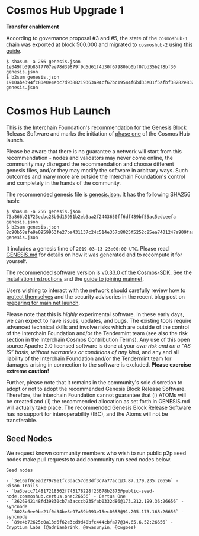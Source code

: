 # Cosmos Hub Upgrade 1

**Transfer enablement**

According to governance proposal #3 and #5, the state of the `cosmoshub-1` chain was exported at block 500.000 and migrated to `cosmoshub-2` using [this guide](https://github.com/cosmos/cosmos-sdk/wiki/Cosmos-Hub-1-Upgrade).


```
$ shasum -a 256 genesis.json
1e349fb39b85f7707ee78d39879f9d5d61f4d30f67980bb0bf07bd35b2f8bf30  genesis.json
$ b2sum genesis.json
1910abe394fc80e0e4ebc7d9388219363a94cf67bc19544f6bd33e01f5afbf38282e832ae321ba62cfd201179febf9b4a7380c7e4a1b1dabaf85ce2649831e24  genesis.json
```


# Cosmos Hub Launch

This is the Interchain Foundation's recommendation for the Genesis Block Release
Software and marks the initiation of [phase
one](https://blog.cosmos.network/the-3-phases-of-the-cosmos-hub-mainnet-fdff3a68c4c0) of the Cosmos Hub launch.

Please be aware that there is no guarantee a network will start from this
recommendation - nodes and validators may never come online, the community may disregard the
recommendation and choose different genesis files, and/or they may modify the
software in arbitrary ways. Such outcomes and many more are outside the Interchain
Foundation's control and completely in the hands of the community.

The recommended genesis file is [genesis.json](https://raw.githubusercontent.com/cosmos/launch/master/genesis.json). It has the
following SHA256 hash:

```
$ shasum -a 256 genesis.json 
73a866b21723ecbc28b6d15951b2eb3aa2f2443650ff6df489bf55ac5edceefa  genesis.json
$ b2sum genesis.json 
8c90b58efe9e0959953fe27ba431137c24c514e357b8025f5252c85ea7401247a909fac95313b907bb48579c6e389b4bbf06df626bff19aae554028964fa189d  genesis.json
```

It includes a genesis time of `2019-03-13 23:00:00 UTC`.
Please read [GENESIS.md](GENESIS.md) for details on how it was generated and
to recompute it for yourself.

The recommended software version is [v0.33.0 of the
Cosmos-SDK](https://github.com/cosmos/cosmos-sdk/releases/tag/v0.33.0).
See the [installation
instructions](https://cosmos.network/docs/cosmos-hub/installation.html)
and the [guide to joining mainnet](https://cosmos.network/docs/cosmos-hub/join-mainnet.html).

Users wishing to interact with the network should carefully review [how to
protect themselves](https://cosmos.network/atom-protection) and the security
advisories in the recent blog post on 
[preparing for main net
launch](https://blog.cosmos.network/cosmos-hub-to-launch-mainnet-a453d2247a34).

Please note that this is *highly* experimental software. In these early days, we can
expect to have issues, updates, and bugs. The existing tools require advanced
technical skills and involve risks which are outside of the control of the
Interchain Foundation and/or the Tendermint team (see also the risk section in
the Interchain Cosmos Contribution Terms). Any use of this open source Apache
2.0 licensed software is done at your *own risk and on a “AS IS” basis, without
warranties or conditions of any kind*, and any and all liability of the
Interchain Foundation and/or the Tendermint team for damages arising in
connection to the software is excluded. **Please exercise extreme caution!**

Further, please note that it remains in the community's sole discretion to
adopt or not to adopt the recommended Genesis Block Release Software. Therefore, the Interchain
Foundation cannot guarantee that (i) ATOMs will be created and (ii) the recommended
allocation as set forth in GENESIS.md will actually take place. The recommended Genesis Block
Release Software has no support for interoperability (IBC), and the Atoms will not be
transferable.


## Seed Nodes

We request known community members who wish to run public p2p seed nodes make pull requests to add community run seed nodes below.

```
Seed nodes

- `3e16af0cead27979e1fc3dac57d03df3c7a77acc@3.87.179.235:26656` - Bison Trails
- `ba3bacc714817218562f743178228f23678b2873@public-seed-node.cosmoshub.certus.one:26656` - Certus One
- `2626942148fd39830cb7a3acccb235fab0332d86@173.212.199.36:26656` - syncnode
- `3028c6ee9be21f0d34be3e97a59b093e15ec0658@91.205.173.168:26656` - syncnode
- `89e4b72625c0a13d6f62e3cd9d40bfc444cbfa77@34.65.6.52:26656` - Cryptium Labs (@adrianbrink, @awasunyin, @cwgoes)
```
